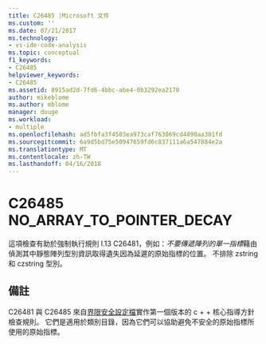 ```yaml
---
title: C26485 |Microsoft 文件
ms.custom: ''
ms.date: 07/21/2017
ms.technology:
- vs-ide-code-analysis
ms.topic: conceptual
f1_keywords:
- C26485
helpviewer_keywords:
- C26485
ms.assetid: 8915ad2d-7fd6-4bbc-abe4-0b3292ea2170
author: mikeblome
ms.author: mblome
manager: douge
ms.workload:
- multiple
ms.openlocfilehash: ad5fbfa3f4503ea973caf763069cd4890aa301fd
ms.sourcegitcommit: 6a9d5bd75e50947659fd6c837111a6a547884e2a
ms.translationtype: MT
ms.contentlocale: zh-TW
ms.lasthandoff: 04/16/2018
---
```

# <a name="c26485-noarraytopointerdecay"></a>C26485 NO_ARRAY_TO_POINTER_DECAY
這項檢查有助於強制執行規則 I.13 C26481，例如：*不要傳遞陣列的單一指標*藉由偵測其中靜態陣列型別資訊取得遺失因為延遲的原始指標的位置。 不排除 zstring 和 czstring 型別。

## <a name="remarks"></a>備註
C26481 與 C26485 來自[界限安全設定檔](https://github.com/isocpp/CppCoreGuidelines/blob/master/CppCoreGuidelines.md)實作第一個版本的 c + + 核心指導方針檢查規則。 它們是適用於類別目錄，因為它們可以協助避免不安全的原始指標所使用的原始指標。